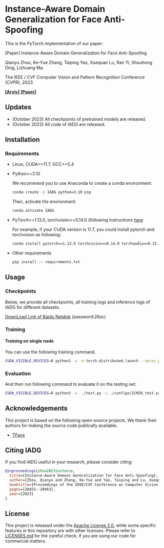 # Instance-Aware Domain Generalization for Face Anti-Spoofing

This is the PyTorch implementation of our paper:

[Paper] Instance-Aware Domain Generalization for Face Anti-Spoofing

Qianyu Zhou, Ke-Yue Zhang, Taiping Yao, Xuequan Lu, Ran Yi, Shouhong Ding, Lizhuang Ma.

The IEEE / CVF Computer Vision and Pattern Recognition Conference (CVPR), 2023

**[[Arxiv]](https://arxiv.org/pdf/2304.05640.pdf)**
**[[Paper]](https://openaccess.thecvf.com/content/CVPR2023/papers/Zhou_Instance-Aware_Domain_Generalization_for_Face_Anti-Spoofing_CVPR_2023_paper.pdf)**

## Updates
- (October 2023) All checkpoints of pretrained models are released. 
- (October 2023) All code of IADG are released. 


## Installation

### Requirements

* Linux, CUDA>=11.7, GCC>=5.4
  
* Python>=3.10

    We recommend you to use Anaconda to create a conda environment:
    ```bash
    conda create -n IADG python=3.10 pip
    ```
    Then, activate the environment:
    ```bash
    conda activate IADG
    ```
  
* PyTorch>=1.13.0, torchvision>=0.14.0 (following instructions [here](https://pytorch.org/)

    For example, if your CUDA version is 11.7, you could install pytorch and torchvision as following:
    ```bash
    conda install pytorch==1.13.0 torchvision==0.14.0 torchaudio==0.13.0 -c pytorch
    ```
  
* Other requirements
    ```bash
    pip install -r requirements.txt
    ```


## Usage

### Checkpoints
Below, we provide all checkpoints, all training logs and inference logs of IADG for different datasets.


[DownLoad Link of Baidu Netdisk](https://pan.baidu.com/s/1a3snwN6O1IUOtxt6VU-t8Q) (password:26xc)


### Training

#### Training on single node
You can use the following training command.  
   
```bash
CUDA_VISIBLE_DEVICES=0 python3 -u -m torch.distributed.launch --nproc_per_node=1 --master_port 17850 ./train.py -c ./configs/ICM2O.yaml
```  

### Evaluation
And then run following command to evaluate it on the testing set:
```bash
CUDA_VISIBLE_DEVICES=0 python3 -u  ./test.py -c ./configs/ICM2O_test.yaml --ckpt checkpoint_file
```

## Acknowledgements

This project is based on the following open-source projects. We thank their
authors for making the source code publically available.

* [TFace](https://github.com/Tencent/TFace/tree/master)


## Citing IADG
If you find IADG useful in your research, please consider citing:
```bibtex
@inproceedings{zhou2023instance,
  title={Instance-Aware Domain Generalization for Face Anti-Spoofing},
  author={Zhou, Qianyu and Zhang, Ke-Yue and Yao, Taiping and Lu, Xuequan and Yi, Ran and Ding, Shouhong and Ma, Lizhuang},
  booktitle={Proceedings of the IEEE/CVF Conference on Computer Vision and Pattern Recognition (CVPR)},
  pages={20453--20463},
  year={2023}
}
```

## License

This project is released under the [Apache License 2.0](LICENSE), while some 
specific features in this repository are with other licenses. Please refer to 
[LICENSES.md](LICENSES.md) for the careful check, if you are using our code for 
commercial matters.

